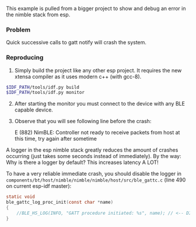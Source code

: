 This example is pulled from a bigger project to show and debug an error
in the nimble stack from esp.

### Problem

Quick successive calls to gatt notify will crash the system.

### Reproducing

1. Simply build the project like any other esp project. It requires the new xtensa compiler as it uses modern c++ (with gcc-8).

```bash
$IDF_PATH/tools/idf.py build
$IDF_PATH/tools/idf.py monitor
```

2. After starting the monitor you must connect to the device with any BLE capable device.
3. Observe that you will see following line before the crash:

	E (882) NimBLE: Controller not ready to receive packets from host at this time, try again after sometime

A logger in the esp nimble stack greatly reduces the amount of crashes occurring (just takes some seconds instead of immediately).
By the way: Why is there a logger by default? This increases latency A LOT!

To have a very reliable immediate crash, you should disable the logger in
`components/bt/host/nimble/nimble/nimble/host/src/ble_gattc.c` (line 490 on current esp-idf master):

```c
static void
ble_gattc_log_proc_init(const char *name)
{
	//BLE_HS_LOG(INFO, "GATT procedure initiated: %s", name); // <-- DISABLE THIS LINE!
}
```
